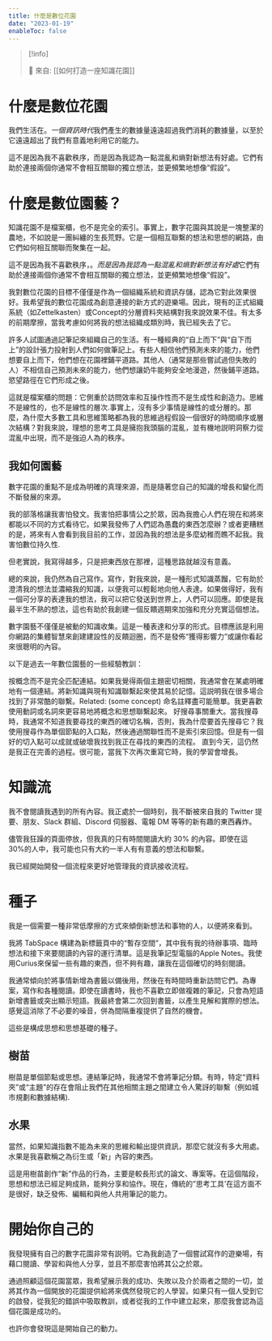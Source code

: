 ```yaml
---
title: 什麼是數位花園
date: "2023-01-19"
enableToc: false
---
```


> [!info]
>
> 🌱 來自: [[如何打造一座知識花園]]

# 什麼是數位花園

我們生活在。*一個資訊時代*我們產生的數據量遠遠超過我們消耗的數據量，以至於它遠遠超出了我們有意義地利用它的能力。

這不是因為我不喜歡秩序，而是因為我認為一點混亂和熵對新想法有好處。它們有助於連接兩個你通常不會相互關聯的獨立想法，並更頻繁地想像“假設”。

# 什麼是數位園藝？

知識花園不是檔案櫃，也不是完全的索引。事實上，數字花園與其說是一塊整潔的農地，不如說是一團糾纏的生長荒野。它是一個相互聯繫的想法和思想的網路，由它們如何相互關聯而聚集在一起。

這不是因為我不喜歡秩序，。*而是因為我認為一點混亂和熵對新想法有好處*它們有助於連接兩個你通常不會相互關聯的獨立想法，並更頻繁地想像“假設”。

我對數位花園的目標不僅僅是作為一個組織系統和資訊存儲，認為它對此效果很好。我希望我的數位花園成為創意連接的新方式的遊樂場。因此，現有的正式組織系統（如Zettelkasten）或Concept的分層資料夾結構對我來說效果不佳。有太多的前期摩擦，當我考慮如何將我的想法組織成類別時，我已經失去了它。

許多人試圖通過記筆記來組織自己的生活。有一種經典的“自上而下”與“自下而上”的設計張力投射到人們如何做筆記上。有些人相信他們預測未來的能力，他們想要自上而下，他們想在花園裡鋪平道路。其他人（通常是那些嘗試過但失敗的人）不相信自己預測未來的能力，他們想讓奶牛能夠安全地漫遊，然後鋪平道路。慾望路徑在它們形成之後。

這就是檔案櫃的問題：它側重於訪問效率和互操作性而不是生成性和創造力。思維不是線性的，也不是線性的層次.事實上，沒有多少事情是線性的或分層的。那麼，為什麼大多數工具和思維策略都為我的思維過程假設一個很好的時間順序或層次結構？對我來說，理想的思考工具是擁抱我頭腦的混亂，並有機地説明洞察力從混亂中出現，而不是強迫人為的秩序。

## 我如何園藝

數字花園的重點不是成為明確的真理來源，而是隨著您自己的知識的增長和變化而不斷發展的來源。

我的部落格讓我害怕發文。我害怕把事情公之於眾，因為我擔心人們在現在和將來都能以不同的方式看待它。如果我發佈了人們認為愚蠢的東西怎麼辦？或者更糟糕的是，將來有人會看到我目前的工作，並因為我的想法是多麼幼稚而瞧不起我。我害怕數位持久性.

但老實說，我寫得越多，只是把東西放在那裡，這種思路就越沒有意義。

總的來說，我仍然為自己寫作。寫作，對我來說，是一種形式知識蒸餾，它有助於澄清我的想法並濃縮我的知識，以便我可以輕鬆地向他人表達。如果做得好，我有一個可分享的表達我的想法，我可以把它發送到世界上，人們可以回應。即使是我最半生不熟的想法，這也有助於我創建一個反饋週期來加強和充分充實這個想法。

數字園藝不僅僅是被動的知識收集。這是一種表達和分享的形式。目標應該是利用你網路的集體智慧來創建建設性的反饋迴圈，而不是發佈“獲得影響力”或讓你看起來很聰明的內容。

以下是過去一年數位園藝的一些經驗教訓：

按概念而不是完全匹配連結。如果我覺得兩個主題密切相關，我通常會在某處明確地有一個連結。將新知識與現有知識聯繫起來使其易於記憶。這説明我在很多場合找到了非常酷的聯繫。Related: (some concept)
命名註釋盡可能簡單。我更喜歡使用動詞或名詞來更容易地將概念和思想聯繫起來。
好搜尋事關重大。當我搜尋時，我通常不知道我要尋找的東西的確切名稱，否則，我為什麼要首先搜尋它？我使用搜尋作為單個節點的入口點，然後通過關聯性而不是索引來回憶。但是有一個好的切入點可以成就或破壞我找到我正在尋找的東西的流程。
直到今天，這仍然是我正在完善的過程。很可能，當我下次再次重寫它時，我的學習會增長。

# 知識流

我不會閱讀我遇到的所有內容。我正處於一個時刻，我不斷被來自我的 Twitter 提要、朋友、Slack 群組、Discord 伺服器、電報 DM 等等的新有趣的東西轟炸。

儘管我狂躁的頁面停放，但我真的只有時間閱讀大約 30% 的內容。即使在這30%的人中，我可能也只有大約一半人有有意義的想法和聯繫。

我已經開始開發一個流程來更好地管理我的資訊接收流程。


# 種子
我是一個需要一種非常低摩擦的方式來傾倒新想法和事物的人，以便將來看到。

我將 TabSpace 構建為新標籤頁中的“暫存空間”，其中我有我的待辦事項、臨時想法和接下來要閱讀的內容的運行清單。這是我筆記型電腦的Apple Notes。我使用Curius來保留一些有趣的東西，但不夠有趣，讓我在這個確切的時刻閱讀。

我通常傾向於將事情新增為書籤以備後用，然後在有時間時重新訪問它們。為專案，寫作和各種閱讀。即使在讀書時，我也不喜歡立即做複雜的筆記，只會為短語新增書籤或突出顯示短語。我最終會第二次回到書籤，以產生見解和實際的想法。感覺這消除了不必要的噪音，併為間隔重複提供了自然的機會。

這些是構成思想和思想基礎的種子。

## 樹苗
樹苗是單個節點或思想。連結筆記時，我通常不會將筆記分類。有時，特定“資料夾”或“主題”的存在會阻止我們在其他相關主題之間建立令人驚訝的聯繫（例如城市規劃和數據結構).

## 水果
當然，如果知識指數不能為未來的思維和輸出提供資訊，那麼它就沒有多大用處。水果是我喜歡稱之為衍生或「新」內容的東西。

這是用樹苗創作“新”作品的行為，主要是較長形式的論文、專案等。在這個階段，思想和想法已經足夠成熟，能夠分享和協作。現在，傳統的”思考工具'在這方面不是很好，缺乏發佈、編輯和與他人共用筆記的能力。

# 開始你自己的
我發現擁有自己的數字花園非常有説明。它為我創造了一個嘗試寫作的遊樂場，有藉口閱讀、學習和與他人分享，並且不那麼害怕將其公之於眾。

通過照顧這個花園當眾，我希望展示我的成功、失敗以及介於兩者之間的一切，並將其作為一個開放的花園提供給將來偶然發現它的人學習。如果只有一個人受到它的啟發，從我犯的錯誤中吸取教訓，或者從我的工作中建立起來，那麼我會認為這個花園是成功的。

也許你會發現這是開始自己的動力。
